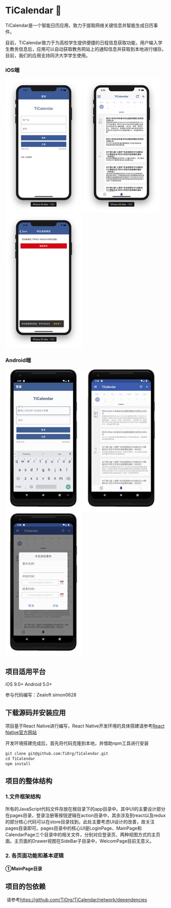 # TiCalendar 📆

TiCalendar是一个智能日历应用，致力于提取网络关键信息并智能生成日历事件。

目前，TiCalendar致力于为高校学生提供便捷的日程信息获取功能，用户输入学生教务信息后，应用可以自动获取教务网站上的通知信息并获取到本地进行储存。目前，我们的应用支持同济大学学生使用。

### iOS端
 ![LoginPage](./screenshots/LoginPage.png) ![CalendarPage](./screenshots/CalendarPage.png)![Binding](./screenshots/Binding.png)

### Android端
![Android_login](./screenshots/Android_login.png) ![Android_page](./screenshots/Android_page.png) ![Android_page](./screenshots/Android_event.png)

## 项目适用平台

iOS 9.0+  Android 5.0+

参与代码编写：Zealoft simon0628



## 下载源码并安装应用

项目基于React Native进行编写，React Native开发环境的具体搭建请参考[React Native官方网站](https://facebook.github.io/react-native/)

开发环境搭建完成后，首先将代码克隆到本地，并借助npm工具进行安装
```shell
git clone git@github.com:TiOrg/TiCalendar.git
cd TiCalendar
npm install
```



## 项目的整体结构

### 1.文件框架结构

所有的JavaScript代码文件存放在根目录下的app目录中。其中UI的主要设计部分在pages目录，登录注册等按钮逻辑在action目录中，其余涉及到react以及redux的部分核心代码可以在store目录找到。此处主要考虑UI设计的改善，故关注pages目录即可。pages目录中的核心UI是LoginPage、MainPage和CalendarPage三个目录中的相关文件，分别对应登录页、两种视图方式的主页面。主页面的Drawer视图在SideBar子目录中，WelcomPage目前无意义。

### 2. 各页面功能和基本逻辑

#### ①MainPage目录



## 项目的包依赖

​	请参考<https://github.com/TiOrg/TiCalendar/network/dependencies>
